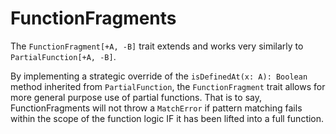 # FunctionFragments
The `FunctionFragment[+A, -B]` trait extends and works very similarly to `PartialFunction[+A, -B]`.

By implementing a strategic override of the `isDefinedAt(x: A): Boolean` method inherited from `PartialFunction`, the `FunctionFragment` trait allows for more general purpose use of partial functions. That is to say, FunctionFragments will not throw a `MatchError` if pattern matching fails within the scope of the function logic IF it has been lifted into a full function.
